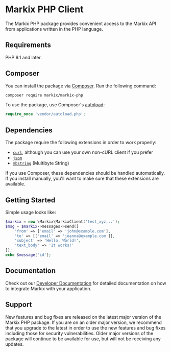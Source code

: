 # Markix PHP Client

The Markix PHP package provides convenient access to the Markix API from
applications written in the PHP language.

## Requirements

PHP 8.1 and later.

## Composer

You can install the package via [Composer](http://getcomposer.org/). Run the following command:

```bash
composer require markix/markix-php
```

To use the package, use Composer's [autoload](https://getcomposer.org/doc/01-basic-usage.md#autoloading):

```php
require_once 'vendor/autoload.php';
```

## Dependencies

The package require the following extensions in order to work properly:

-   [`curl`](https://secure.php.net/manual/en/book.curl.php), although you can use your own non-cURL client if you prefer
-   [`json`](https://secure.php.net/manual/en/book.json.php)
-   [`mbstring`](https://secure.php.net/manual/en/book.mbstring.php) (Multibyte String)

If you use Composer, these dependencies should be handled automatically. If you install manually, you'll want to make sure that these extensions are available.

## Getting Started

Simple usage looks like:

```php
$markix = new \Markix\MarkixClient('test_xyz...');
$msg = $markix->messages->send([
    'from' => ['email' => 'john@example.com'],
    'to' => [['email' => 'joanna@example.com']],
    'subject' => 'Hello, World!',
    'text_body' => 'It works!'
]);
echo $message['id'];
```

## Documentation

Check out our [Developer Documentation](http://www.markix.com/docs) for detailed documentation on how to integrate Markix with your application.

## Support

New features and bug fixes are released on the latest major version of the Markix PHP package. If you are on an older major version, we recommend that you upgrade to the latest in order to use the new features and bug fixes including those for security vulnerabilities. Older major versions of the package will continue to be available for use, but will not be receiving any updates.
